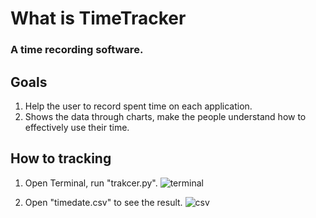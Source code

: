 What is TimeTracker
======================
### A time recording software.

## Goals
1. Help the user to record spent time on each application.
2. Shows the data through charts, make the people understand how to effectively use their time.


## How to tracking
1. Open Terminal, run "trakcer.py". 
![terminal]("http://img03.taobaocdn.com/imgextra/i3/47060452/T23P5dXvFaXXXXXXXX_!!47060452.png")

2. Open "timedate.csv" to see the result.
![csv]("http://img02.taobaocdn.com/imgextra/i2/47060452/T27UmoXupXXXXXXXXX_!!47060452.png")